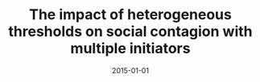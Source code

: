 ---
# Documentation: https://wowchemy.com/docs/managing-content/

title: The impact of heterogeneous thresholds on social contagion with multiple initiators
subtitle: ''
summary: ''
authors:
- Panagiotis D. Karampourniotis
- Sameet Sreenivasan
- Bolesław Szymański
- Gyorgy Korniss
tags: []
categories: []
date: '2015-01-01'
lastmod: 2022-10-07T05:04:36Z
featured: false
draft: false

# Featured image
# To use, add an image named `featured.jpg/png` to your page's folder.
# Focal points: Smart, Center, TopLeft, Top, TopRight, Left, Right, BottomLeft, Bottom, BottomRight.
image:
  caption: ''
  focal_point: ''
  preview_only: false

# Projects (optional).
#   Associate this post with one or more of your projects.
#   Simply enter your project's folder or file name without extension.
#   E.g. `projects = ["internal-project"]` references `content/project/deep-learning/index.md`.
#   Otherwise, set `projects = []`.
projects: []
publishDate: '2022-10-07T05:04:35.180185Z'
publication_types:
- '2'
abstract: ''
publication: '*PLoS ONE*'
doi: 10.1371/journal.pone.0143020
---